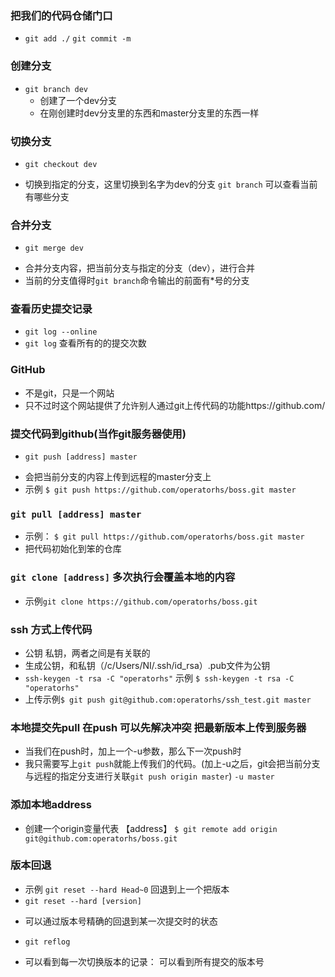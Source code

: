 
### 把我们的代码仓储门口
- `git add ./` 
`git commit -m` 

### 创建分支
- `git branch dev`
  + 创建了一个dev分支
  + 在刚创建时dev分支里的东西和master分支里的东西一样
### 切换分支
- `git checkout dev`
 + 切换到指定的分支，这里切换到名字为dev的分支
 	`git branch` 可以查看当前有哪些分支

### 合并分支
- `git merge dev`
 + 合并分支内容，把当前分支与指定的分支（dev），进行合并
 + 当前的分支值得时`git branch`命令输出的前面有*号的分支 
 
### 查看历史提交记录
- `git log --online`
- `git log` 查看所有的的提交次数

### GitHub 
- 不是git，只是一个网站
- 只不过时这个网站提供了允许别人通过git上传代码的功能https://github.com/

### 提交代码到github(当作git服务器使用)
- `git push [address] master`
 + 会把当前分支的内容上传到远程的master分支上
 + 示例 `$ git push https://github.com/operatorhs/boss.git master`

### `git pull [address] master`
 + 示例： `$ git pull https://github.com/operatorhs/boss.git master`
 + 把代码初始化到笨的仓库
 
### `git clone [address]` 多次执行会覆盖本地的内容
 + 示例`git clone https://github.com/operatorhs/boss.git `

### ssh 方式上传代码
- 公钥 私钥，两者之间是有关联的
- 生成公钥，和私钥（/c/Users/NI/.ssh/id_rsa）.pub文件为公钥
- `ssh-keygen -t rsa -C "operatorhs"` 示例 `$ ssh-keygen -t rsa -C "operatorhs"`
- 上传示例`$ git push git@github.com:operatorhs/ssh_test.git master`

### 本地提交先pull 在push 可以先解决冲突 把最新版本上传到服务器
- 当我们在push时，加上一个-u参数，那么下一次push时
- 我只需要写上`git push`就能上传我们的代码。(加上-u之后，git会把当前分支与远程的指定分支进行关联`git push origin master`) `-u master`

### 添加本地address 
- 创建一个origin变量代表 【address】 `$ git remote add origin git@github.com:operatorhs/boss.git`

### 版本回退
- 示例 `git reset --hard Head~0` 回退到上一个把版本
- `git reset --hard [version]`
 + 可以通过版本号精确的回退到某一次提交时的状态
- `git reflog` 
 + 可以看到每一次切换版本的记录： 可以看到所有提交的版本号